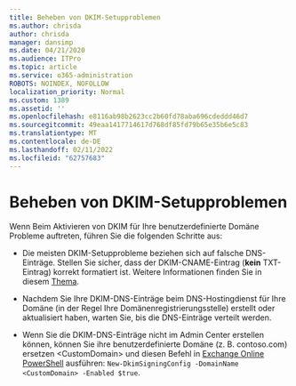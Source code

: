 ```yaml
---
title: Beheben von DKIM-Setupproblemen
ms.author: chrisda
author: chrisda
manager: dansimp
ms.date: 04/21/2020
ms.audience: ITPro
ms.topic: article
ms.service: o365-administration
ROBOTS: NOINDEX, NOFOLLOW
localization_priority: Normal
ms.custom: 1389
ms.assetid: ''
ms.openlocfilehash: e8116ab98b2623cc2b60fd78aba696cdeddd46d7
ms.sourcegitcommit: 49eaa1417714617d768df85fd79b65e35b6e5c83
ms.translationtype: MT
ms.contentlocale: de-DE
ms.lasthandoff: 02/11/2022
ms.locfileid: "62757683"
---
```

# <a name="fix-dkim-setup-issues"></a>Beheben von DKIM-Setupproblemen

Wenn Beim Aktivieren von DKIM für Ihre benutzerdefinierte Domäne Probleme auftreten, führen Sie die folgenden Schritte aus:

- Die meisten DKIM-Setupprobleme beziehen sich auf falsche DNS-Einträge. Stellen Sie sicher, dass der DKIM-CNAME-Eintrag (**kein** TXT-Eintrag) korrekt formatiert ist. Weitere Informationen finden Sie in diesem [Thema](https://docs.microsoft.com/microsoft-365/security/office-365-security/use-dkim-to-validate-outbound-email#steps-you-need-to-do-to-manually-set-up-dkim).

- Nachdem Sie Ihre DKIM-DNS-Einträge beim DNS-Hostingdienst für Ihre Domäne (in der Regel Ihre Domänenregistrierungsstelle) erstellt oder aktualisiert haben, warten Sie, bis die DNS-Einträge verteilt werden.

- Wenn Sie die DKIM-DNS-Einträge nicht im Admin Center erstellen können, können Sie ihre benutzerdefinierte Domäne (z. B. contoso.com) ersetzen \<CustomDomain\> und diesen Befehl in [Exchange Online PowerShell](https://docs.microsoft.com/powershell/exchange/exchange-online/connect-to-exchange-online-powershell/connect-to-exchange-online-powershell) ausführen: `New-DkimSigningConfig -DomainName <CustomDomain> -Enabled $true`.

